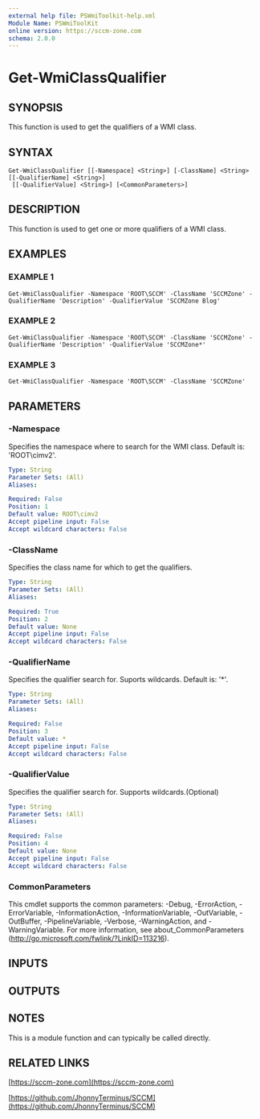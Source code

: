 ```yaml
---
external help file: PSWmiToolkit-help.xml
Module Name: PSWmiToolKit
online version: https://sccm-zone.com
schema: 2.0.0
---
```


# Get-WmiClassQualifier

## SYNOPSIS
This function is used to get the qualifiers of a WMI class.

## SYNTAX

```
Get-WmiClassQualifier [[-Namespace] <String>] [-ClassName] <String> [[-QualifierName] <String>]
 [[-QualifierValue] <String>] [<CommonParameters>]
```

## DESCRIPTION
This function is used to get one or more qualifiers of a WMI class.

## EXAMPLES

### EXAMPLE 1
```
Get-WmiClassQualifier -Namespace 'ROOT\SCCM' -ClassName 'SCCMZone' -QualifierName 'Description' -QualifierValue 'SCCMZone Blog'
```

### EXAMPLE 2
```
Get-WmiClassQualifier -Namespace 'ROOT\SCCM' -ClassName 'SCCMZone' -QualifierName 'Description' -QualifierValue 'SCCMZone*'
```

### EXAMPLE 3
```
Get-WmiClassQualifier -Namespace 'ROOT\SCCM' -ClassName 'SCCMZone'
```

## PARAMETERS

### -Namespace
Specifies the namespace where to search for the WMI class.
Default is: 'ROOT\cimv2'.

```yaml
Type: String
Parameter Sets: (All)
Aliases:

Required: False
Position: 1
Default value: ROOT\cimv2
Accept pipeline input: False
Accept wildcard characters: False
```

### -ClassName
Specifies the class name for which to get the qualifiers.

```yaml
Type: String
Parameter Sets: (All)
Aliases:

Required: True
Position: 2
Default value: None
Accept pipeline input: False
Accept wildcard characters: False
```

### -QualifierName
Specifies the qualifier search for.
Suports wildcards.
Default is: '*'.

```yaml
Type: String
Parameter Sets: (All)
Aliases:

Required: False
Position: 3
Default value: *
Accept pipeline input: False
Accept wildcard characters: False
```

### -QualifierValue
Specifies the qualifier search for.
Supports wildcards.(Optional)

```yaml
Type: String
Parameter Sets: (All)
Aliases:

Required: False
Position: 4
Default value: None
Accept pipeline input: False
Accept wildcard characters: False
```

### CommonParameters
This cmdlet supports the common parameters: -Debug, -ErrorAction, -ErrorVariable, -InformationAction, -InformationVariable, -OutVariable, -OutBuffer, -PipelineVariable, -Verbose, -WarningAction, and -WarningVariable.
For more information, see about_CommonParameters (http://go.microsoft.com/fwlink/?LinkID=113216).

## INPUTS

## OUTPUTS

## NOTES
This is a module function and can typically be called directly.

## RELATED LINKS

[https://sccm-zone.com](https://sccm-zone.com)

[https://github.com/JhonnyTerminus/SCCM](https://github.com/JhonnyTerminus/SCCM)

